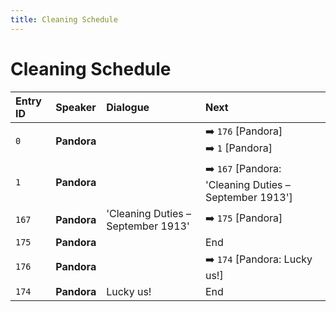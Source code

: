 ```yaml
---
title: Cleaning Schedule
---
```


# Cleaning Schedule


| Entry ID | Speaker | Dialogue | Next |
| :------- | :------ | :------- | :------------ |
| `0` | **Pandora** |  | ➡️ `176` \[Pandora\]<br>➡️ `1` \[Pandora\] |
| `1` | **Pandora** |  | ➡️ `167` \[Pandora: 'Cleaning Duties – September 1913'\] |
| `167` | **Pandora** | 'Cleaning Duties – September 1913' | ➡️ `175` \[Pandora\] |
| `175` | **Pandora** |  | End |
| `176` | **Pandora** |  | ➡️ `174` \[Pandora: Lucky us\!\] |
| `174` | **Pandora** | Lucky us\! | End |
